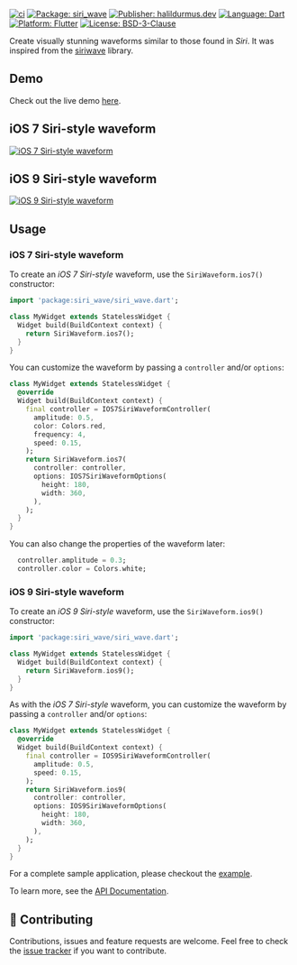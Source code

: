 [![ci][ci_badge]][ci_link]
[![Package: siri_wave][package_badge]][package_link]
[![Publisher: halildurmus.dev][publisher_badge]][publisher_link]
[![Language: Dart][language_badge]][language_link]
[![Platform: Flutter][platform_badge]][platform_link]
[![License: BSD-3-Clause][license_badge]][license_link]

Create visually stunning waveforms similar to those found in *Siri*.
It was inspired from the [siriwave][siriwave_link] library.

## Demo

Check out the live demo [here][demo_link].

## iOS 7 Siri-style waveform

[![iOS 7 Siri-style waveform][ios_7_gif_link]][demo_link]

## iOS 9 Siri-style waveform

[![iOS 9 Siri-style waveform][ios_9_gif_link]][demo_link]

## Usage

### iOS 7 Siri-style waveform

To create an *iOS 7 Siri-style* waveform, use the `SiriWaveform.ios7()`
constructor:

```dart
import 'package:siri_wave/siri_wave.dart';

class MyWidget extends StatelessWidget {
  Widget build(BuildContext context) {
    return SiriWaveform.ios7();
  }
}
```

You can customize the waveform by passing a `controller` and/or `options`:

```dart
class MyWidget extends StatelessWidget {
  @override
  Widget build(BuildContext context) {
    final controller = IOS7SiriWaveformController(
      amplitude: 0.5,
      color: Colors.red,
      frequency: 4,
      speed: 0.15,
    );
    return SiriWaveform.ios7(
      controller: controller,
      options: IOS7SiriWaveformOptions(
        height: 180,
        width: 360,
      ),
    );
  }
}
```

You can also change the properties of the waveform later:

```dart
  controller.amplitude = 0.3;
  controller.color = Colors.white;
```

### iOS 9 Siri-style waveform

To create an *iOS 9 Siri-style* waveform, use the `SiriWaveform.ios9()`
constructor:

```dart
import 'package:siri_wave/siri_wave.dart';

class MyWidget extends StatelessWidget {
  Widget build(BuildContext context) {
    return SiriWaveform.ios9();
  }
}
```

As with the *iOS 7 Siri-style* waveform, you can customize the waveform by
passing a `controller` and/or `options`:

```dart
class MyWidget extends StatelessWidget {
  @override
  Widget build(BuildContext context) {
    final controller = IOS9SiriWaveformController(
      amplitude: 0.5,
      speed: 0.15,
    );
    return SiriWaveform.ios9(
      controller: controller,
      options: IOS9SiriWaveformOptions(
        height: 180,
        width: 360,
      ),
    );
  }
}
```

For a complete sample application, please checkout the [example][example_link].

To learn more, see the [API Documentation][api_documentation_link].

## 🤝 Contributing

Contributions, issues and feature requests are welcome.
Feel free to check the [issue tracker][issue_tracker_link] if you want to
contribute.

[api_documentation_link]: https://pub.dev/documentation/siri_wave/latest/
[ci_badge]: https://img.shields.io/cirrus/github/halildurmus/siri_wave
[ci_link]: https://cirrus-ci.com/halildurmus/siri_wave
[demo_link]: https://halildurmus.github.io/siri_wave
[example_link]: https://github.com/halildurmus/siri_wave/blob/main/example/lib/main.dart
[ios_7_gif_link]: https://raw.githubusercontent.com/halildurmus/siri_wave/main/gifs/ios_7.gif
[ios_9_gif_link]: https://raw.githubusercontent.com/halildurmus/siri_wave/main/gifs/ios_9.gif
[issue_tracker_link]: https://github.com/halildurmus/siri_wave/issues
[language_badge]: https://img.shields.io/badge/language-Dart-blue.svg
[language_link]: https://dart.dev
[license_badge]: https://img.shields.io/github/license/halildurmus/siri_wave?color=blue
[license_link]: https://opensource.org/licenses/BSD-3-Clause
[package_badge]: https://img.shields.io/pub/v/siri_wave.svg
[package_link]: https://pub.dev/packages/siri_wave
[platform_badge]: https://img.shields.io/badge/platform-Flutter-02569B?logo=flutter
[platform_link]: https://flutter.dev
[publisher_badge]: https://img.shields.io/pub/publisher/siri_wave.svg
[publisher_link]: https://pub.dev/publishers/halildurmus.dev
[siriwave_link]: https://github.com/kopiro/siriwave
